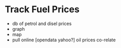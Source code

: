 # Track Fuel Prices
- db of petrol and disel prices
- graph
- map
- pull online [opendata yahoo?] oil prices co-relate
